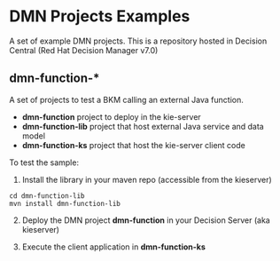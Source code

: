 DMN Projects Examples
=======================

A set of example DMN projects.
This is a repository hosted in Decision Central (Red Hat Decision Manager v7.0)

dmn-function-*
--------------

A set of projects to test a BKM calling an external Java function.

- **dmn-function** project to deploy in the kie-server
- **dmn-function-lib** project that host external Java service and data model
- **dmn-function-ks** project that host the kie-server client code

To test the sample:

1. Install the library in your maven repo (accessible from the kieserver) 

  ```
  cd dmn-function-lib
  mvn install dmn-function-lib
  ```

2. Deploy the DMN project **dmn-function** in your Decision Server (aka kieserver)

3. Execute the client application in **dmn-function-ks**
